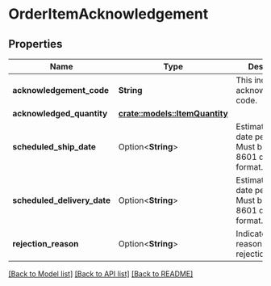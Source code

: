 # OrderItemAcknowledgement

## Properties

Name | Type | Description | Notes
------------ | ------------- | ------------- | -------------
**acknowledgement_code** | **String** | This indicates the acknowledgement code. | 
**acknowledged_quantity** | [**crate::models::ItemQuantity**](ItemQuantity.md) |  | 
**scheduled_ship_date** | Option<**String**> | Estimated ship date per line item. Must be in ISO-8601 date/time format. | [optional]
**scheduled_delivery_date** | Option<**String**> | Estimated delivery date per line item. Must be in ISO-8601 date/time format. | [optional]
**rejection_reason** | Option<**String**> | Indicates the reason for rejection. | [optional]

[[Back to Model list]](../README.md#documentation-for-models) [[Back to API list]](../README.md#documentation-for-api-endpoints) [[Back to README]](../README.md)


